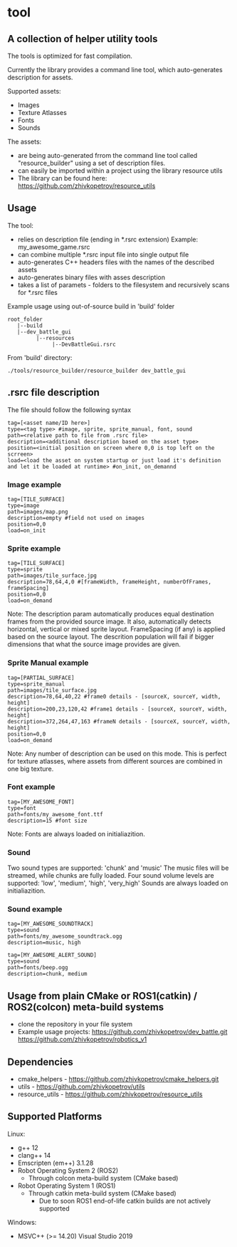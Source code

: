 # tool

## A collection of helper utility tools
The tools is optimized for fast compilation.

Currently the library provides a command line tool, which auto-generates description for assets.

Supported assets:
- Images
- Texture Atlasses
- Fonts
- Sounds

The assets:
- are being auto-generated frrom the command line tool called "resource_builder" using a set of description files.
- can easily be imported within a project using the library resource utils
- The library can be found here: https://github.com/zhivkopetrov/resource_utils

## Usage
The tool:
- relies on description file (ending in *.rsrc extension)
Example: my_awesome_game.rsrc
- can combine multiple *.rsrc input file into single output file
- auto-generates C++ headers files with the names of the described assets
- auto-generates binary files with asses description
- takes a list of paramets - folders to the filesystem and recursively scans for *.rsrc files

Example usage using out-of-source build in 'build' folder
```
root_folder
   |--build
   |--dev_battle_gui
         |--resources
              |--DevBattleGui.rsrc
```

From 'build' directory:
```
./tools/resource_builder/resource_builder dev_battle_gui
```

## .rsrc file description
The file should follow the following syntax

```
tag=[<asset name/ID here>]
type=<tag type> #image, sprite, sprite_manual, font, sound 
path=<relative path to file from .rsrc file>
description=<additional description based on the asset type>
position=<initial position on screen where 0,0 is top left on the scrreen>
load=<load the asset on system startup or just load it's definition and let it be loaded at runtime> #on_init, on_demannd
```

### Image example
```
tag=[TILE_SURFACE]
type=image
path=images/map.png
description=empty #field not used on images
position=0,0
load=on_init
```

### Sprite example
```
tag=[TILE_SURFACE]
type=sprite
path=images/tile_surface.jpg
description=78,64,4,0 #[frameWidth, frameHeight, numberOfFrames, frameSpacing]
position=0,0
load=on_demand
```

Note: 
The description param automatically produces equal destination frames from the provided source image.
It also, automatically detects horizontal, vertical or mixed sprite layout.
FrameSpacing (if any) is applied based on the source layout.
The descrition population will fail if bigger dimensions that what the source image provides are given.

### Sprite Manual example
```
tag=[PARTIAL_SURFACE]
type=sprite_manual
path=images/tile_surface.jpg
description=78,64,40,22 #frame0 details - [sourceX, sourceY, width, height]
description=200,23,120,42 #frame1 details - [sourceX, sourceY, width, height]
description=372,264,47,163 #frameN details - [sourceX, sourceY, width, height]
position=0,0
load=on_demand
```

Note: 
Any number of description can be used on this mode.
This is perfect for texture atlasses, where assets from different sources are combined in one big texture.

### Font example
```
tag=[MY_AWESOME_FONT]
type=font
path=fonts/my_awesome_font.ttf
description=15 #font size
```

Note: 
Fonts are always loaded on initialiazition.

### Sound

Two sound types are supported: 'chunk' and 'music'
The music files will be streamed, while chunks are fully loaded.
Four sound volume levels are supported: 'low', 'medium', 'high', 'very_high'
Sounds are always loaded on initialiazition.

### Sound example

```
tag=[MY_AWESOME_SOUNDTRACK]
type=sound
path=fonts/my_awesome_soundtrack.ogg
description=music, high

tag=[MY_AWESOME_ALERT_SOUND]
type=sound
path=fonts/beep.ogg
description=chunk, medium
```

## Usage from plain CMake or ROS1(catkin) / ROS2(colcon) meta-build systems

- clone the repository in your file system
- Example usage projects: 
https://github.com/zhivkopetrov/dev_battle.git
https://github.com/zhivkopetrov/robotics_v1


## Dependencies
- cmake_helpers - https://github.com/zhivkopetrov/cmake_helpers.git
- utils - https://github.com/zhivkopetrov/utils
- resource_utils - https://github.com/zhivkopetrov/resource_utils

## Supported Platforms
Linux:
  - g++ 12
  - clang++ 14
  - Emscripten (em++) 3.1.28
  - Robot Operating System 2 (ROS2)
    - Through colcon meta-build system (CMake based)
  - Robot Operating System 1 (ROS1)
    - Through catkin meta-build system (CMake based)
      - Due to soon ROS1 end-of-life catkin builds are not actively supported

Windows:
  - MSVC++ (>= 14.20) Visual Studio 2019